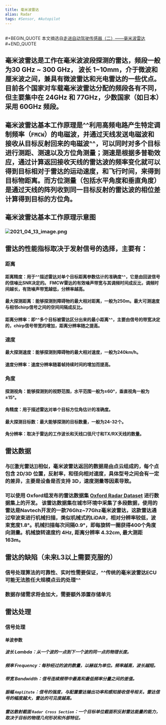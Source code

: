 ```yaml
---
title: 毫米波雷达
alias: Radar
tags: #Sensor, #Autopilot
---
```


## 
#+BEGIN_QUOTE
本文摘选自[走进自动驾驶传感器（二）——毫米波雷达](https://zhuanlan.zhihu.com/p/346374177)
#+END_QUOTE
## 毫米波雷达是工作在毫米波波段探测的雷达，频段一般为30 GHz ~ 300 GHz， 波长 1~10mm，介于微波和厘米波之间，兼具有微波雷达和光电雷达的一些优点。目前各个国家对车载毫米波雷达分配的频段各有不同，但主要集中在 24GHz 和 77GHz，少数国家（如日本）采用 60GHz 频段。
## 毫米波雷达基本工作原理是^^利用高频电路产生特定调制频率（`FMCW`）的电磁波，并通过天线发送电磁波和接收从目标反射回来的电磁波^^，可以同时对多个目标进行测距、测速以及方位角测量；**测速是根据多普勒效应**，通过计算返回接收天线的雷达波的频率变化就可以得到目标相对于雷达的运动速度，和飞行时间，来得到目标物距离。而**方位测量（包括水平角度和垂直角度）是通过天线的阵列收到同一目标反射的雷达波的相位差计算得到目标的方位角**。
## 毫米波雷达基本工作原理示意图
### ![2021_04_13_image.png](https://cdn.logseq.com/%2Fa0b43c4c-fb52-4b91-8ba3-1bb79959259b8e3acc23-f80f-4f54-b853-e3d4283f4a602021_04_13_image.png?Expires=4771878869&Signature=mlOJyXB3sNprIfoi7bsygCIEwPtMyn5~n30pMQsqV4W1r-k6UfJsbTIWg~ZZNGu4FZb0r-valvZ~xEq-6N0hxiynGPkzmZGzTmbQN0ewJZJyUBDNv3Kzbnv5DBAemOJRCNMuApd44Vfhgv3b9xb-Pt4M3lSBuY1L9~4dMt5MxY3tMNMVv34U4BrMoJkpKuggH4XAOs~QYmjj9047tYAk7KVA-FA7kdf9Cd9VrpG5oCWsWETLfn0KmwSoj9Q2tV6b-w7YBeIu-C5-qkBdanlgsobh~BVJSKb8W3BMMWGpDGS4Ut79SKYe738NsSaIVeOw3qghBw57YrLr5NibHLx8kg__&Key-Pair-Id=APKAJE5CCD6X7MP6PTEA)
## 雷达的性能指标取决于发射信号的选择，主要有：
### 距离
#### **距离精度**：用于^^描述雷达对单个目标距离参数估计的准确度^^，**它是由回波信号的信噪比SNR决定的**。 FMCW雷达的有效噪声带宽与其调频时间成反比，调频时间越长，有效噪声带宽越低，分辨率越高。
#### **最大探测距离**：能够探测到障碍物的最大相对距离，一般为250m。最大可测速度与相邻chirp信号之间的空间间隔成反比。
#### **距离分辨率**：即^^多个目标被雷达区分出来的最小距离^^，主要**由信号的带宽决定的**，chirp信号带宽的增加，距离分辨率随之提高。
### 速度
#### 最大探测速度：能够探测到障碍物的最大相对速度，一般为240km/h。
#### 速度分辨率：速度分辨率随着帧持续时间的增加而提高。
### 角度
#### 探测视角：能够探测到的视野范围，水平范围一般为±60°，垂直视角一般为±15°。
#### 角精度：用于描述雷达对单个目标方位角估计的准确度。
#### 最大探测目标数：最大能够探测的目标数量，一般为24-32个。
#### 角分辨率：取决于雷达的工作波长和天线口径尺寸和TX/RX天线的数量。
## 雷达数据
### 与[[激光雷达]]相似，毫米波雷达返回的数据是由**点云**组成的，每个点包含 2D/3D 位置，反射率，和径向相对速度，具体型号之间会有一定的差异，主要是设备是否支持 3D，速度测量等因素导致。
### 可以使用 Oxford组发布的雷达数据集 [Oxford Radar Dataset](https://dbarnes.github.io/radar-robotcar-dataset/) 进行数据集上的开发。 该雷达数据集在城市环境中采集了多段数据，使用的雷达是Navtech开发的一款76Ghz~77Ghz毫米波雷达，这款雷达通过窄波束进行机械扫描，类似机械式的LiDAR，相对分辨率较低，波束宽度1.8°。机械扫描每次间隔0.9°，即每旋转一圈获得400个角度向测量。机械旋转速度约 4Hz, 距离分辨率 4.32cm, 最大测距163m。
## 雷达的缺陷（未来L3以上需要克服的）
### 信号处理算法的可靠性、实时性需要保证，^^传统的毫米波雷达ECU可能无法胜任大规模点云的处理^^
### 数据存储需求将会加大，需要额外添置存储单元
## 雷达处理
### 信号处理
#### 单波参数
##### 波长 Lambda：从一个波的一点到下一个波的同一点的物理长度。
##### 频率 Frequency：每秒经过的波的数量，以赫兹为单位。频率越高，波长越短。
##### 带宽 Bandwidth：信号连续频带中最高和最低频率分量之间的差值。
##### 振幅 `Amplitute`：信号的强度，与配置雷达输出功率和感知接收信号相关。雷达信号的幅度越大，雷达的可见度越高。
##### 雷达散射截面 `Radar Cross Section`：一个目标单位截面积反射雷达能量的能力，取决于目标的物理几何形状和外部特征。
